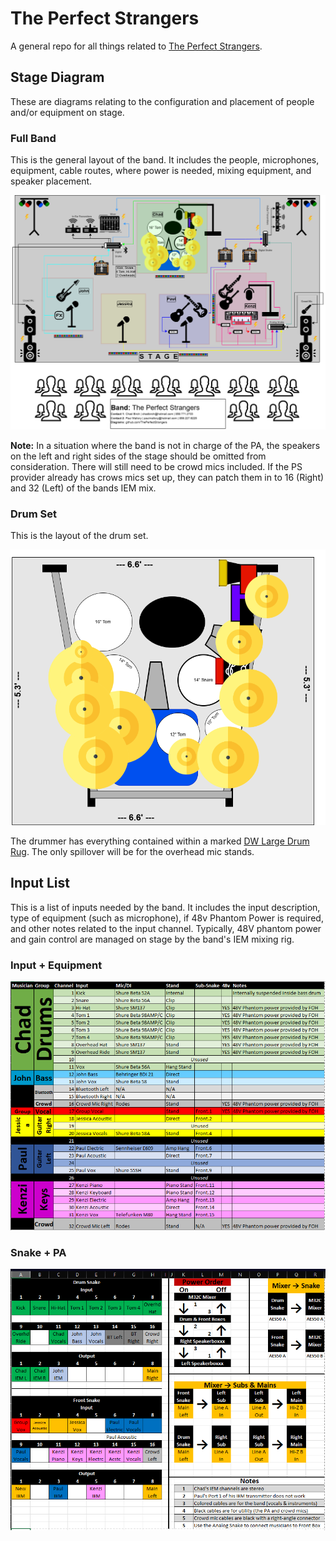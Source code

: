 # The Perfect Strangers

A general repo for all things related to [The Perfect Strangers](https://www.facebook.com/ThePerfectStrangersRock).

## Stage Diagram

These are diagrams relating to the configuration and placement of people and/or equipment on stage.

### Full Band

This is the general layout of the band. It includes the people, microphones, equipment, cable routes, where power is needed, mixing equipment, and speaker placement.

![Full Band Stage Diagram](./Stage%20Diagram/Full%20Band/Stage%20Diagram.drawio.png)

**Note:**  In a situation where the band is not in charge of the PA, the speakers on the left and right sides of the stage should be omitted from consideration. There will still need to be crowd mics included. If the PS provider already has crows mics set up, they can patch them in to 16 (Right) and 32 (Left) of the bands IEM mix.

### Drum Set

This is the layout of the drum set.

![Drum Set Stage Diagram](./Stage%20Diagram/Drum%20Set/Drum%20Set.drawio.png)

The drummer has everything contained within a marked [DW Large Drum Rug](https://www.sweetwater.com/store/detail/DWCPRUG2--dw-dwcprug2-large-drum-rug). The only spillover will be for the overhead mic stands.

## Input List

This is a list of inputs needed by the band. It includes the input description, type of equipment (such as microphone), if 48v Phantom Power is required, and other notes related to the input channel. Typically, 48V phantom power and gain control are managed on stage by the band's IEM mixing rig.

### Input + Equipment

![Input and equipment list](./Input%20List/Input%20+%20Equipment.png)


### Snake + PA

![Snake and PA list](./Input%20List/Snake%20+%20PA.png)
